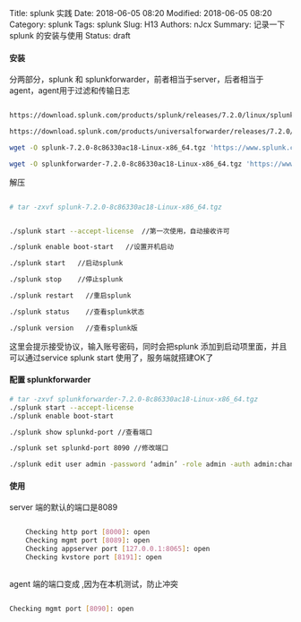 Title: splunk 实践
Date: 2018-06-05 08:20
Modified: 2018-06-05 08:20
Category: splunk
Tags: splunk
Slug: H13
Authors: nJcx
Summary: 记录一下splunk 的安装与使用
Status: draft


#### 安装

分两部分，splunk 和 splunkforwarder，前者相当于server，后者相当于agent，agent用于过滤和传输日志

```bash

https://download.splunk.com/products/splunk/releases/7.2.0/linux/splunk-7.2.0-8c86330ac18-Linux-x86_64.tgz

https://download.splunk.com/products/universalforwarder/releases/7.2.0/linux/splunkforwarder-7.2.0-8c86330ac18-Linux-x86_64.tgz

wget -O splunk-7.2.0-8c86330ac18-Linux-x86_64.tgz 'https://www.splunk.com/bin/splunk/DownloadActivityServlet?architecture=x86_64&platform=linux&version=7.2.0&product=splunk&filename=splunk-7.2.0-8c86330ac18-Linux-x86_64.tgz&wget=true'

wget -O splunkforwarder-7.2.0-8c86330ac18-Linux-x86_64.tgz 'https://www.splunk.com/bin/splunk/DownloadActivityServlet?architecture=x86_64&platform=linux&version=7.2.0&product=universalforwarder&filename=splunkforwarder-7.2.0-8c86330ac18-Linux-x86_64.tgz&wget=true'

```

解压

```bash

# tar -zxvf splunk-7.2.0-8c86330ac18-Linux-x86_64.tgz

```

```bash

./splunk start --accept-license  //第一次使用，自动接收许可

./splunk enable boot-start   //设置开机启动

./splunk start   //启动splunk

./splunk stop    //停止splunk

./splunk restart   //重启splunk

./splunk status    //查看splunk状态

./splunk version   //查看splunk版

```


这里会提示接受协议，输入账号密码，同时会把splunk 添加到启动项里面，并且可以通过service splunk start 使用了，服务端就搭建OK了

#### 配置 splunkforwarder


```bash
# tar -zxvf splunkforwarder-7.2.0-8c86330ac18-Linux-x86_64.tgz
./splunk start --accept-license
./splunk enable boot-start

./splunk show splunkd-port //查看端口

./splunk set splunkd-port 8090 //修改端口

./splunk edit user admin -password ‘admin’ -role admin -auth admin:changeme  //修改密码
```

#### 使用

server 端的默认的端口是8089

```bash

	Checking http port [8000]: open
	Checking mgmt port [8089]: open
	Checking appserver port [127.0.0.1:8065]: open
	Checking kvstore port [8191]: open
	
```
agent 端的端口变成 ,因为在本机测试，防止冲突

```bash

Checking mgmt port [8090]: open

```

